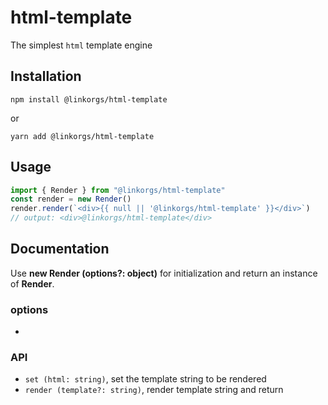 # html-template

The simplest `html` template engine

## Installation

`npm install @linkorgs/html-template`

or

`yarn add @linkorgs/html-template`

## Usage

```javascript
import { Render } from "@linkorgs/html-template"
const render = new Render()
render.render(`<div>{{ null || '@linkorgs/html-template' }}</div>`)
// output: <div>@linkorgs/html-template</div>
```

## Documentation

Use **new Render (options?: object)** for initialization and return an instance of **Render**.

### options

+

### API

+ `set (html: string)`, set the template string to be rendered
+ `render (template?: string)`, render template string and return
